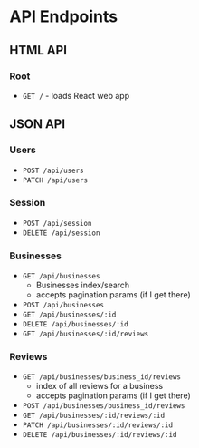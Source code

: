 # API Endpoints

## HTML API

### Root

- `GET /` - loads React web app

## JSON API

### Users

- `POST /api/users`
- `PATCH /api/users`

### Session

- `POST /api/session`
- `DELETE /api/session`

### Businesses

- `GET /api/businesses`
  - Businesses index/search
  - accepts pagination params (if I get there)
- `POST /api/businesses`
- `GET /api/businesses/:id`
- `DELETE /api/businesses/:id`
- `GET /api/businesses/:id/reviews`

### Reviews

- `GET /api/businesses/business_id/reviews`
  - index of all reviews for a business
  - accepts pagination params (if I get there)
- `POST /api/businesses/business_id/reviews`
- `GET /api/businesses/:id/reviews/:id`
- `PATCH /api/businesses/:id/reviews/:id`
- `DELETE /api/businesses/:id/reviews/:id`
